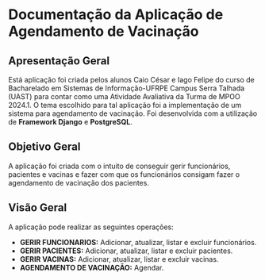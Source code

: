 <h1>Documentação da Aplicação de Agendamento de Vacinação</h1>

<h2>Apresentação Geral</h2>
<p>Está aplicação foi criada pelos alunos Caio César e Iago Felipe do curso de Bacharelado em Sistemas de Informação-UFRPE Campus Serra Talhada (UAST) para contar como uma Atividade Avaliativa da Turma de MPOO 2024.1. O tema escolhido para tal aplicação foi a implementação de um sistema para agendamento de vacinação. Foi desenvolvida com a utilização de <strong>Framework Django</strong> e <strong>PostgreSQL</strong>.</p>

<h2>Objetivo Geral</h2> 
<p>A aplicação foi criada com o intuito de conseguir gerir funcionários, pacientes e vacinas e fazer com que os funcionários consigam fazer o agendamento de vacinação dos pacientes. </p>

<h2>Visão Geral</h2>
<p>A aplicação pode realizar as seguintes operações:</p>
<ul>
  <li> <strong>GERIR FUNCIONARIOS:</strong> Adicionar, atualizar, listar e excluir funcionários.</li>
  <li> <strong>GERIR PACIENTES:</strong> Adicionar, atualizar, listar e excluir pacientes.</li>
  <li> <strong>GERIR VACINAS:</strong> Adicionar, atualizar, listar e excluir vacinas.</li>
  <li> <strong>AGENDAMENTO DE VACINAÇÃO:</strong> Agendar.</li>

</ul>


